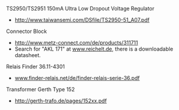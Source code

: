 TS2950/TS2951 150mA Ultra Low Dropout Voltage Regulator

- http://www.taiwansemi.com/DSfile/TS2950-51_A07.pdf


Connector Block

- http://www.metz-connect.com/de/products/311711
- Search for "AKL 171" at www.reichelt.de, there is a downloadable datasheet.


Relais Finder 36.11-4301

- www.finder-relais.net/de/finder-relais-serie-36.pdf


Transformer Gerth Type 152

- http://gerth-trafo.de/pages/152xx.pdf
